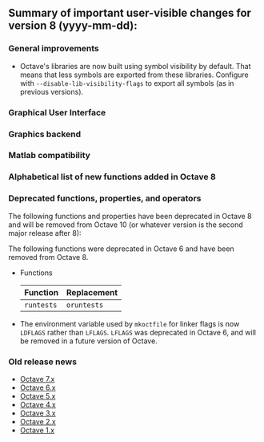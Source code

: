 Summary of important user-visible changes for version 8 (yyyy-mm-dd):
---------------------------------------------------------------------

### General improvements

- Octave's libraries are now built using symbol visibility by default.
That means that less symbols are exported from these libraries.
Configure with `--disable-lib-visibility-flags` to export all symbols
(as in previous versions).


### Graphical User Interface


### Graphics backend


### Matlab compatibility


### Alphabetical list of new functions added in Octave 8


### Deprecated functions, properties, and operators

The following functions and properties have been deprecated in Octave 8
and will be removed from Octave 10 (or whatever version is the second
major release after 8):


The following functions were deprecated in Octave 6 and have been removed
from Octave 8.

- Functions

  Function               | Replacement
  -----------------------|------------------
  `runtests`             | `oruntests`

- The environment variable used by `mkoctfile` for linker flags is now
  `LDFLAGS` rather than `LFLAGS`.  `LFLAGS` was deprecated in Octave 6,
  and will be removed in a future version of Octave.

### Old release news

- [Octave 7.x](etc/NEWS.7)
- [Octave 6.x](etc/NEWS.6)
- [Octave 5.x](etc/NEWS.5)
- [Octave 4.x](etc/NEWS.4)
- [Octave 3.x](etc/NEWS.3)
- [Octave 2.x](etc/NEWS.2)
- [Octave 1.x](etc/NEWS.1)

